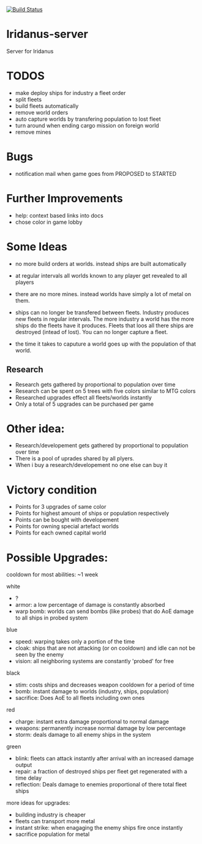 [![Build Status](https://travis-ci.org/Tschaul/iridanus-server.svg?branch=master)](https://travis-ci.org/Tschaul/iridanus-server)

# Iridanus-server
Server for Iridanus

# TODOS

- make deploy ships for industry a fleet order
- split fleets
- build fleets automatically
- remove world orders
- auto capture worlds by transfering population to lost fleet
- turn around when ending cargo mission on foreign world
- remove mines

# Bugs

- notification mail when game goes from PROPOSED to STARTED

# Further Improvements

- help: context based links into docs
- chose color in game lobby

# Some Ideas

- no more build orders at worlds. instead ships are built automatically

- at regular intervals all worlds known to any player get revealed to all players

- there are no more mines. instead worlds have simply a lot of metal on them.

- ships can no longer be transfered between fleets. Industry produces new fleets in regular intervals. The more industry a world has the more ships do the fleets have it produces. Fleets that loos all there ships are destroyed (intead of lost). You can no longer capture a fleet.

- the time it takes to caputure a world goes up with the population of that world.

## Research

- Research gets gathered by proportional to population over time
- Research can be spent on 5 trees with five colors similar to MTG colors
- Researched upgrades effect all fleets/worlds instantly
- Only a total of 5 upgrades can be purchased per game

# Other idea:

- Research/developement gets gathered by proportional to population over time
- There is a pool of uprades shared by all plyers.
- When i buy a research/developement no one else can buy it

# Victory condition

- Points for 3 upgrades of same color
- Points for highest amount of ships or population respectively
- Points can be bought with developement
- Points for owning special artefact worlds
- Points for each owned capital world

# Possible Upgrades:

cooldown for most abilities: ~1 week

white
- ?
- armor: a low percentage of damage is constantly absorbed
- warp bomb: worlds can send bombs (like probes) that do AoE damage to all ships in probed system

blue
- speed: warping takes only a portion of the time
- cloak: ships that are not attacking (or on cooldown) and idle can not be seen by the enemy
- vision: all neighboring systems are constantly 'probed' for free

black
- stim: costs ships and decreases weapon cooldown for a period of time
- bomb: instant damage to worlds (industry, ships, population)
- sacrifice: Does AoE to all fleets including own ones

red
- charge: instant extra damage proportional to normal damage
- weapons: permanently increase normal damage by low percentage
- storm: deals damage to all enemy ships in the system

green
- blink: fleets can attack instantly after arrival with an increased damage output
- repair: a fraction of destroyed ships per fleet get regenerated with a time delay
- reflection: Deals damage to enemies proportional of there total fleet ships

more ideas for upgrades:

- building industry is cheaper
- fleets can transport more metal
- instant strike: when enagaging the enemy ships fire once instantly
- sacrifice population for metal



